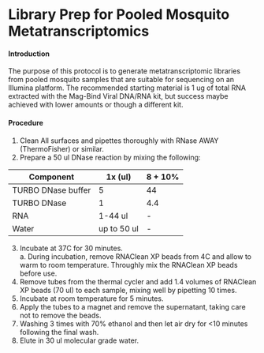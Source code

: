 # Library Prep for Pooled Mosquito Metatranscriptomics

#### Introduction
The purpose of this protocol is to generate metatranscriptomic libraries from pooled mosquito samples that are suitable for sequencing on an Illumina platform. The recommended starting material is 1 ug of total RNA extracted with the Mag-Bind Viral DNA/RNA kit, but success maybe achieved with lower amounts or though a different kit.

#### Procedure  
1. Clean All surfaces and pipettes thoroughly with RNase AWAY (ThermoFisher) or similar.
2. Prepare a 50 ul DNase reaction by mixing the following:  

|   Component   |   1x (ul) |   8 + 10%   |
| ---   |   --- |   --- |
|   TURBO DNase buffer  |   5   |   44  |
|   TURBO DNase |   1   |   4.4 |
|   RNA |   1-44 ul |   -   |
|   Water   | up to 50 ul | -   |

3. Incubate at 37C for 30 minutes.  
    a. During incubation, remove RNAClean XP beads from 4C and allow to warm to room temperature. Throughly mix the RNAClean XP beads before use.
4. Remove tubes from the thermal cycler and add 1.4 volumes of RNAClean XP beads  (70 ul) to each sample, mixing well by pipetting 10 times. 
5. Incubate at room temperature for 5 minutes.
6. Apply the tubes to a magnet and remove the supernatant, taking care not to remove the beads. 
7. Washing 3 times with 70% ethanol and then let air dry for <10 minutes following the final wash.
8. Elute in 30 ul molecular grade water.
